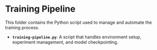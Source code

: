 # Training Pipeline

This folder contains the Python script used to manage and automate the training process.

- **`training-pipeline.py`**: A script that handles environment setup, experiment management, and model checkpointing.

